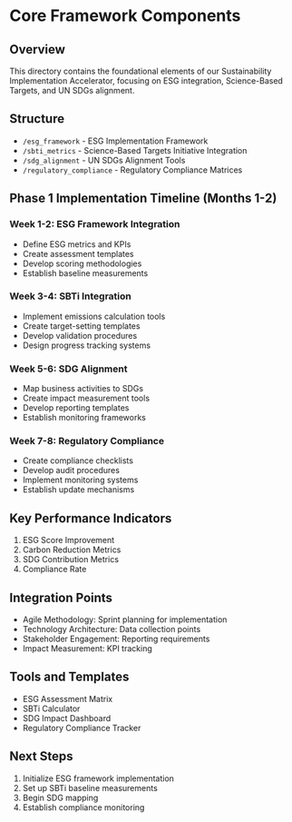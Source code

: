 # Core Framework Components

## Overview
This directory contains the foundational elements of our Sustainability Implementation Accelerator, focusing on ESG integration, Science-Based Targets, and UN SDGs alignment.

## Structure
- `/esg_framework` - ESG Implementation Framework
- `/sbti_metrics` - Science-Based Targets Initiative Integration
- `/sdg_alignment` - UN SDGs Alignment Tools
- `/regulatory_compliance` - Regulatory Compliance Matrices

## Phase 1 Implementation Timeline (Months 1-2)

### Week 1-2: ESG Framework Integration
- Define ESG metrics and KPIs
- Create assessment templates
- Develop scoring methodologies
- Establish baseline measurements

### Week 3-4: SBTi Integration
- Implement emissions calculation tools
- Create target-setting templates
- Develop validation procedures
- Design progress tracking systems

### Week 5-6: SDG Alignment
- Map business activities to SDGs
- Create impact measurement tools
- Develop reporting templates
- Establish monitoring frameworks

### Week 7-8: Regulatory Compliance
- Create compliance checklists
- Develop audit procedures
- Implement monitoring systems
- Establish update mechanisms

## Key Performance Indicators
1. ESG Score Improvement
2. Carbon Reduction Metrics
3. SDG Contribution Metrics
4. Compliance Rate

## Integration Points
- Agile Methodology: Sprint planning for implementation
- Technology Architecture: Data collection points
- Stakeholder Engagement: Reporting requirements
- Impact Measurement: KPI tracking

## Tools and Templates
- ESG Assessment Matrix
- SBTi Calculator
- SDG Impact Dashboard
- Regulatory Compliance Tracker

## Next Steps
1. Initialize ESG framework implementation
2. Set up SBTi baseline measurements
3. Begin SDG mapping
4. Establish compliance monitoring 